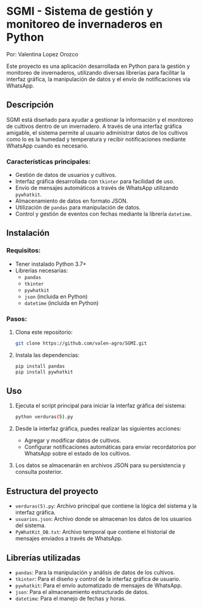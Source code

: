 
# SGMI - Sistema de gestión y monitoreo de invernaderos en Python
Por: Valentina Lopez Orozco

Este proyecto es una aplicación desarrollada en Python para la gestión y monitoreo de invernaderos, utilizando diversas librerías para facilitar la interfaz gráfica, la manipulación de datos y el envío de notificaciones vía WhatsApp.

## Descripción

SGMI está diseñado para ayudar a gestionar la información y el monitoreo de cultivos dentro de un invernadero. A través de una interfaz gráfica amigable, el sistema permite al usuario administrar datos de los cultivos como lo es la humedad y temperatura y recibir notificaciones mediante WhatsApp cuando es necesario.

### Características principales:
- Gestión de datos de usuarios y cultivos.
- Interfaz gráfica desarrollada con `tkinter` para facilidad de uso.
- Envío de mensajes automáticos a través de WhatsApp utilizando `pywhatkit`.
- Almacenamiento de datos en formato JSON.
- Utilización de `pandas` para manipulación de datos.
- Control y gestión de eventos con fechas mediante la librería `datetime`.

## Instalación

### Requisitos:
- Tener instalado Python 3.7+
- Librerías necesarias:
  - `pandas`
  - `tkinter`
  - `pywhatkit`
  - `json` (incluida en Python)
  - `datetime` (incluida en Python)

### Pasos:
1. Clona este repositorio:
   ```bash
   git clone https://github.com/valen-agro/SGMI.git
   ```
2. Instala las dependencias:
   ```bash
   pip install pandas
   pip install pywhatkit
   ```

## Uso

1. Ejecuta el script principal para iniciar la interfaz gráfica del sistema:
   ```bash
   python verduras(5).py
   ```

2. Desde la interfaz gráfica, puedes realizar las siguientes acciones:
   - Agregar y modificar datos de cultivos.
   - Configurar notificaciones automáticas para enviar recordatorios por WhatsApp sobre el estado de los cultivos.

3. Los datos se almacenarán en archivos JSON para su persistencia y consulta posterior.

## Estructura del proyecto

- `verduras(5).py`: Archivo principal que contiene la lógica del sistema y la interfaz gráfica.
- `usuarios.json`: Archivo donde se almacenan los datos de los usuarios del sistema.
- `PyWhatKit_DB.txt`: Archivo temporal que contiene el historial de mensajes enviados a través de WhatsApp.

## Librerías utilizadas

- `pandas`: Para la manipulación y análisis de datos de los cultivos.
- `tkinter`: Para el diseño y control de la interfaz gráfica de usuario.
- `pywhatkit`: Para el envío automatizado de mensajes de WhatsApp.
- `json`: Para el almacenamiento estructurado de datos.
- `datetime`: Para el manejo de fechas y horas.
